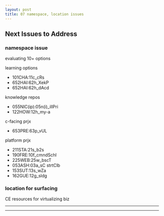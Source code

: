 ```yaml
---
layout: post
title: 07 namespace, location issues
---
```


##  Next Issues to Address  ##

### namespace issue  ###

evaluating 10+ options

learning options
- 101CHA:11c_cRs
- 652HAI:62h_XekP
- 652HAI:62h_dAcd

knowledge repos
- 055NIC(ip):05n(i)_illPri
- 122HOW:12h_my-a

c-facing prjx
- 653PRE:63p_vUL

platform prjx
- 211STA:21s_b2s
- 190FRE:10f_cmndSchl
- 225WEB:25w_bscT
- 053ASH:03a_sC strtClb
- 153SUT:13s_wZa
- 162GUE:12g_sldg



### location for surfacing ###

CE resources for virtualizing biz




---
---
